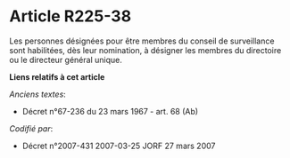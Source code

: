 # Article R225-38

Les personnes désignées pour être membres du conseil de surveillance sont habilitées, dès leur nomination, à désigner les
membres du directoire ou le directeur général unique.

**Liens relatifs à cet article**

_Anciens textes_:

  - Décret n°67-236 du 23 mars 1967 - art. 68 (Ab)

_Codifié par_:

  - Décret n°2007-431 2007-03-25 JORF 27 mars 2007
